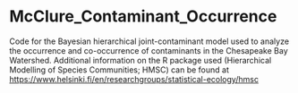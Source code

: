# McClure_Contaminant_Occurrence
 Code for the Bayesian hierarchical joint-contaminant model used to analyze the occurrence and co-occurrence of contaminants in the Chesapeake Bay Watershed. Additional information on the R package used (Hierarchical Modelling of Species Communities; HMSC) can be found at https://www.helsinki.fi/en/researchgroups/statistical-ecology/hmsc
